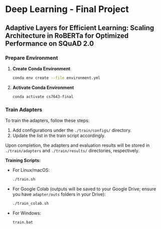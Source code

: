 # Deep Learning - Final Project

## Adaptive Layers for Efficient Learning: Scaling Architecture in RoBERTa for Optimized Performance on SQuAD 2.0

### Prepare Environment

1. **Create Conda Environment**

   ```bash
   conda env create --file environment.yml
   ```

2. **Activate Conda Environment**

   ```bash
   conda activate cs7643-final
   ```

### Train Adapters

To train the adapters, follow these steps:

1. Add configurations under the `./train/configs/` directory.
2. Update the list in the train script accordingly.

Upon completion, the adapters and evaluation results will be stored in `./train/adapters` and `./train/results/` directories, respectively.

**Training Scripts:**

- For Linux/macOS:
  
  ```bash
  ./train.sh
  ```

- For Google Colab (outputs will be saved to your Google Drive; ensure you have `adapter/outs` folders in your Drive):
  
  ```bash
  ./train_colab.sh
  ```

- For Windows:

  ```bash
  train.bat
  ```
